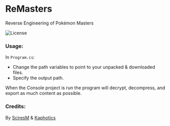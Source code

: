 # ReMasters
Reverse Engineering of Pokémon Masters

![License](https://img.shields.io/badge/License-GPLv3-blue.svg)

### Usage:

In `Program.cs`:
- Change the path variables to point to your unpacked &amp; downloaded files. 
- Specify the output path. 

When the Console project is run the program will decrypt, decompress, and export as much content as possible.

### Credits:

By [SciresM](https://github.com/SciresM/) &amp; [Kaphotics](https://github.com/kwsch/)
